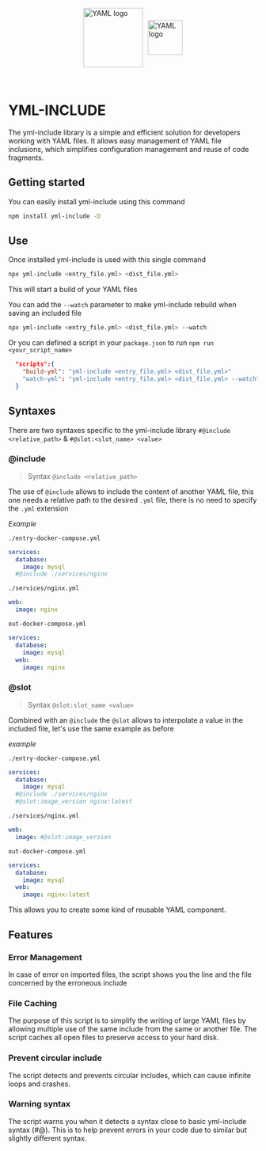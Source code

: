 <p style="display:flex;align-items:center;gap:10px;justify-content:center">
   <img width="120" src="https://cdn.icon-icons.com/icons2/2699/PNG/512/yaml_logo_icon_169687.png" alt="YAML logo">
   <img  height="70" src="https://seeklogo.com/images/N/nodejs-logo-FBE122E377-seeklogo.com.png" alt="YAML logo">
</p>

<br/>

# YML-INCLUDE

The yml-include library is a simple and efficient solution for developers working with YAML files. It allows easy management of YAML file inclusions, which simplifies configuration management and reuse of code fragments.

## Getting started

You can easily install yml-include using this command

```bash
npm install yml-include -D
```

## Use

Once installed yml-include is used with this single command

```bash
npx yml-include <entry_file.yml> <dist_file.yml>
```

This will start a build of your YAML files

You can add the `--watch` parameter to make yml-include rebuild when saving an included file

```bash
npx yml-include <entry_file.yml> <dist_file.yml> --watch
```

Or you can defined a script in your `package.json` to run `npm run <your_script_name>`

```json
  "scripts":{
    "build-yml": "yml-include <entry_file.yml> <dist_file.yml>"
    "watch-yml": "yml-include <entry_file.yml> <dist_file.yml> --watch"
  }
```

## Syntaxes

There are two syntaxes specific to the yml-include library
`#@include <relative_path>` & `#@slot:<slot_name> <value>`

### @include

> Syntax `@include <relative_path>`

The use of `@include` allows to include the content of another YAML file, this one needs a relative path to the desired `.yml` file, there is no need to specify the `.yml` extension

_Example_

`./entry-docker-compose.yml`

```yaml
services:
  database:
    image: mysql
  #@include ./services/nginx
```

`./services/nginx.yml`

```yaml
web:
  image: nginx
```

`out-docker-compose.yml`

```yaml
services:
  database:
    image: mysql
  web:
    image: nginx
```

### @slot

> Syntax `@slot:slot_name <value>`

Combined with an `@include` the `@slot` allows to interpolate a value in the included file, let's use the same example as before

_example_

`./entry-docker-compose.yml`

```yaml
services:
  database:
    image: mysql
  #@include ./services/nginx
  #@slot:image_version nginx:latest
```

`./services/nginx.yml`

```yaml
web:
  image: #@slot:image_version
```

`out-docker-compose.yml`

```yaml
services:
  database:
    image: mysql
  web:
    image: nginx:latest
```

This allows you to create some kind of reusable YAML component.

## Features

### Error Management

In case of error on imported files, the script shows you the line and the file concerned by the erroneous include

### File Caching

The purpose of this script is to simplify the writing of large YAML files by allowing multiple use of the same include from the same or another file. The script caches all open files to preserve access to your hard disk.

### Prevent circular include

The script detects and prevents circular includes, which can cause infinite loops and crashes.

### Warning syntax

The script warns you when it detects a syntax close to basic yml-include syntax (#@). This is to help prevent errors in your code due to similar but slightly different syntax.
